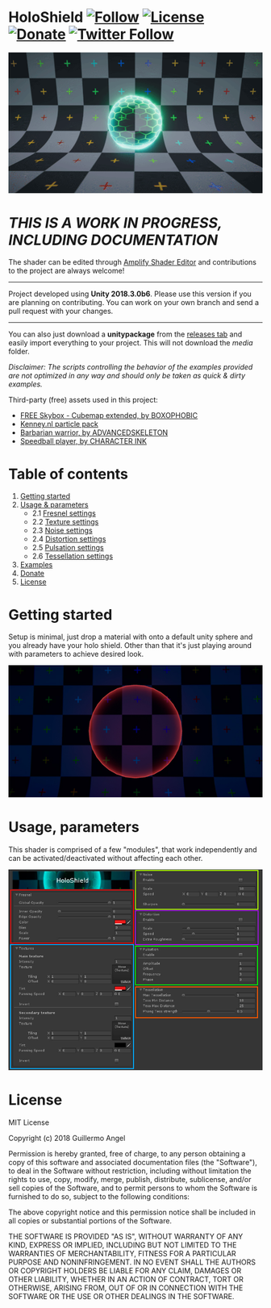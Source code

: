 # HoloShield [![Follow](https://img.shields.io/github/followers/adultlink.svg?style=social&label=Follow)](https://github.com/adultlink) [![License](https://img.shields.io/badge/License-MIT-lightgrey.svg?style=flat)](http://adultlink.mit-license.org) [![Donate](https://img.shields.io/badge/Donate-PayPal-green.svg)](https://www.paypal.me/adultlink/5usd) [![Twitter Follow](https://img.shields.io/twitter/follow/ved_adultlink.svg?label=Follow&style=social)](https://twitter.com/ved_adultlink)


![IntroImage](Media/Shield1.gif)

# _THIS IS A WORK IN PROGRESS, INCLUDING DOCUMENTATION_


The shader can be edited through [Amplify Shader Editor](http://amplify.pt/unity/amplify-shader-editor) and contributions to the project are always welcome!

---

Project developed using **Unity 2018.3.0b6**. Please use this version if you are planning on contributing. You can work on your own branch and send a pull request with your changes.

---

You can also just download a **unitypackage** from the [releases tab](https://github.com/AdultLink/HoloShield/releases) and easily import everything to your project. This will not download the _media_ folder.

_Disclaimer: The scripts controlling the behavior of the examples provided are not optimized in any way and should only be taken as quick & dirty examples._

Third-party (free) assets used in this project:
- [FREE Skybox - Cubemap extended, by BOXOPHOBIC](https://assetstore.unity.com/packages/vfx/shaders/free-skybox-cubemap-extended-107400)
- [Kenney.nl particle pack](https://kenney.nl/assets/particle-pack)
- [Barbarian warrior, by ADVANCEDSKELETON](https://assetstore.unity.com/packages/3d/characters/humanoids/barbarian-warrior-75519)
- [Speedball player, by CHARACTER INK](https://assetstore.unity.com/packages/3d/characters/humanoids/speedball-player-12980)

# Table of contents
1. [Getting started](#getting-started)
2. [Usage & parameters](#usage-parameters)
    - 2.1 [Fresnel settings](#fresnel-settings)
    - 2.2 [Texture settings](#texture-settings)
    - 2.3 [Noise settings](#noise-settings)
    - 2.4 [Distortion settings](#distoriton-settings)
    - 2.5 [Pulsation settings](#pulsation-settings)
    - 2.6 [Tessellation settings](#tessellation-settings)
3. [Examples](#examples)
4. [Donate](#donate)
5. [License](#license)

# Getting started
Setup is minimal, just drop a material with onto a default unity sphere and you already have your holo shield. Other than that it's just playing around with parameters to achieve desired look.

![Default](Media/Default.jpg)

# Usage, parameters

This shader is comprised of a few "modules", that work independently and can be activated/deactivated without affecting each other.

![Parameters](Media/Parameters.jpg)




# License
MIT License

Copyright (c) 2018 Guillermo Angel

Permission is hereby granted, free of charge, to any person obtaining a copy
of this software and associated documentation files (the "Software"), to deal
in the Software without restriction, including without limitation the rights
to use, copy, modify, merge, publish, distribute, sublicense, and/or sell
copies of the Software, and to permit persons to whom the Software is
furnished to do so, subject to the following conditions:

The above copyright notice and this permission notice shall be included in all
copies or substantial portions of the Software.

THE SOFTWARE IS PROVIDED "AS IS", WITHOUT WARRANTY OF ANY KIND, EXPRESS OR
IMPLIED, INCLUDING BUT NOT LIMITED TO THE WARRANTIES OF MERCHANTABILITY,
FITNESS FOR A PARTICULAR PURPOSE AND NONINFRINGEMENT. IN NO EVENT SHALL THE
AUTHORS OR COPYRIGHT HOLDERS BE LIABLE FOR ANY CLAIM, DAMAGES OR OTHER
LIABILITY, WHETHER IN AN ACTION OF CONTRACT, TORT OR OTHERWISE, ARISING FROM,
OUT OF OR IN CONNECTION WITH THE SOFTWARE OR THE USE OR OTHER DEALINGS IN THE
SOFTWARE.

